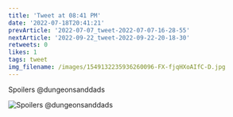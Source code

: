 ```yaml
---
title: 'Tweet at 08:41 PM'
date: '2022-07-18T20:41:21'
prevArticle: '2022-07-07_tweet-2022-07-07-16-28-55'
nextArticle: '2022-09-22_tweet-2022-09-22-20-18-30'
retweets: 0
likes: 1
tags: tweet
img_filename: /images/1549132235936260096-FX-fjqHXoAIfC-D.jpg
---
```

Spoilers @dungeonsanddads

![Spoilers @dungeonsanddads](/images/1549132235936260096-FX-fjqHXoAIfC-D.jpg "Spoilers @dungeonsanddads")